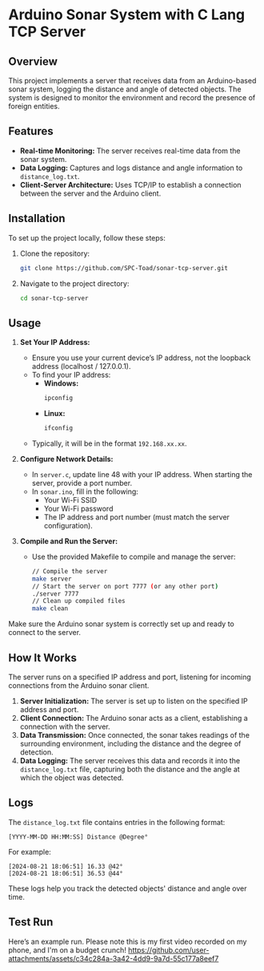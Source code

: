 # Arduino Sonar System with C Lang TCP Server

## Overview

This project implements a server that receives data from an Arduino-based sonar system, logging the distance and angle of detected objects. The system is designed to monitor the environment and record the presence of foreign entities.

## Features

- **Real-time Monitoring:** The server receives real-time data from the sonar system.
- **Data Logging:** Captures and logs distance and angle information to `distance_log.txt`.
- **Client-Server Architecture:** Uses TCP/IP to establish a connection between the server and the Arduino client.

## Installation

To set up the project locally, follow these steps:

1. Clone the repository:
    ```bash
    git clone https://github.com/SPC-Toad/sonar-tcp-server.git
    ```
2. Navigate to the project directory:
    ```bash
    cd sonar-tcp-server
    ```

## Usage

1. **Set Your IP Address:**
    - Ensure you use your current device’s IP address, not the loopback address (localhost / 127.0.0.1).
    - To find your IP address:
        - **Windows:**
            ```sh
            ipconfig
            ```
        - **Linux:**
            ```sh
            ifconfig
            ```
    - Typically, it will be in the format `192.168.xx.xx`.

2. **Configure Network Details:**
    - In `server.c`, update line 48 with your IP address. When starting the server, provide a port number.
    - In `sonar.ino`, fill in the following:
        - Your Wi-Fi SSID
        - Your Wi-Fi password
        - The IP address and port number (must match the server configuration).

3. **Compile and Run the Server:**
    - Use the provided Makefile to compile and manage the server:
        ```sh
        // Compile the server
        make server
        // Start the server on port 7777 (or any other port)
        ./server 7777
        // Clean up compiled files
        make clean
        ```

Make sure the Arduino sonar system is correctly set up and ready to connect to the server.

## How It Works

The server runs on a specified IP address and port, listening for incoming connections from the Arduino sonar client.

1. **Server Initialization:** The server is set up to listen on the specified IP address and port.
2. **Client Connection:** The Arduino sonar acts as a client, establishing a connection with the server.
3. **Data Transmission:** Once connected, the sonar takes readings of the surrounding environment, including the distance and the degree of detection.
4. **Data Logging:** The server receives this data and records it into the `distance_log.txt` file, capturing both the distance and the angle at which the object was detected.

## Logs

The `distance_log.txt` file contains entries in the following format:

```
[YYYY-MM-DD HH:MM:SS] Distance @Degree°
```

For example:
```
[2024-08-21 18:06:51] 16.33 @42°
[2024-08-21 18:06:51] 36.53 @44°
```

These logs help you track the detected objects' distance and angle over time.

## Test Run

Here’s an example run. Please note this is my first video recorded on my phone, and I'm on a budget crunch!
https://github.com/user-attachments/assets/c34c284a-3a42-4dd9-9a7d-55c177a8eef7


